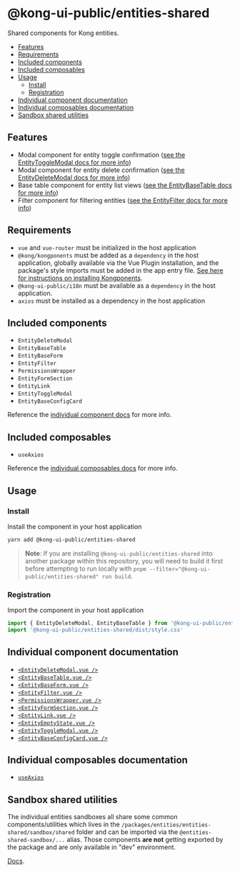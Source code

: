 # @kong-ui-public/entities-shared

Shared components for Kong entities.

- [Features](#features)
- [Requirements](#requirements)
- [Included components](#included-components)
- [Included composables](#included-composables)
- [Usage](#usage)
  - [Install](#install)
  - [Registration](#registration)
- [Individual component documentation](#individual-component-documentation)
- [Individual composables documentation](#individual-composables-documentation)
- [Sandbox shared utilities](#sandbox-shared-utilities)

## Features

- Modal component for entity toggle confirmation ([see the EntityToggleModal docs for more info](docs/entity-toggle-modal.md))
- Modal component for entity delete confirmation ([see the EntityDeleteModal docs for more info](docs/entity-delete-modal.md))
- Base table component for entity list views ([see the EntityBaseTable docs for more info](docs/entity-base-table.md))
- Filter component for filtering entities ([see the EntityFilter docs for more info](docs/entity-filter.md))

## Requirements

- `vue` and `vue-router` must be initialized in the host application
- `@kong/kongponents` must be added as a `dependency` in the host application, globally available via the Vue Plugin installation, and the package's style imports must be added in the app entry file. [See here for instructions on installing Kongponents](https://kongponents.konghq.com/#globally-install-all-kongponents).
- `@kong-ui-public/i18n` must be available as a `dependency` in the host application.
- `axios` must be installed as a dependency in the host application

## Included components

- `EntityDeleteModal`
- `EntityBaseTable`
- `EntityBaseForm`
- `EntityFilter`
- `PermissionsWrapper`
- `EntityFormSection`
- `EntityLink`
- `EntityToggleModal`
- `EntityBaseConfigCard`

Reference the [individual component docs](#individual-component-documentation) for more info.

## Included composables

- `useAxios`

Reference the [individual composables docs](#individual-composables-documentation) for more info.

## Usage

### Install

Install the component in your host application

```sh
yarn add @kong-ui-public/entities-shared
```

> **Note**: If you are installing `@kong-ui-public/entities-shared` into another package within this repository, you will need to build it first before attempting to run locally with `pnpm --filter="@kong-ui-public/entities-shared" run build`.

### Registration

Import the component in your host application

```ts
import { EntityDeleteModal, EntityBaseTable } from '@kong-ui-public/entities-shared'
import '@kong-ui-public/entities-shared/dist/style.css'
```

## Individual component documentation

- [`<EntityDeleteModal.vue />`](docs/entity-delete-modal.md)
- [`<EntityBaseTable.vue />`](docs/entity-base-table.md)
- [`<EntityBaseForm.vue />`](docs/entity-base-form.md)
- [`<EntityFilter.vue />`](docs/entity-filter.md)
- [`<PermissionsWrapper.vue />`](docs/permissions-wrapper.md)
- [`<EntityFormSection.vue />`](docs/entity-form-section.md)
- [`<EntityLink.vue />`](docs/entity-link.md)
- [`<EntityEmptyState.vue />`](docs/entity-empty-state.md)
- [`<EntityToggleModal.vue />`](docs/entity-toggle-modal.md)
- [`<EntityBaseConfigCard.vue />`](docs/entity-base-config-card.md)

## Individual composables documentation

- [`useAxios`](docs/use-axios.md)

## Sandbox shared utilities

The individual entities sandboxes all share some common components/utilities which lives in the `/packages/entities/entities-shared/sandbox/shared` folder and can be imported via the `@entities-shared-sandbox/...` alias. Those components **are not** getting exported by the package and are only available in "dev" environment.

[Docs](https://github.com/Kong/public-ui-components/blob/main/packages/entities/entities-shared/sandbox/shared/docs/sandbox-shared.md).
